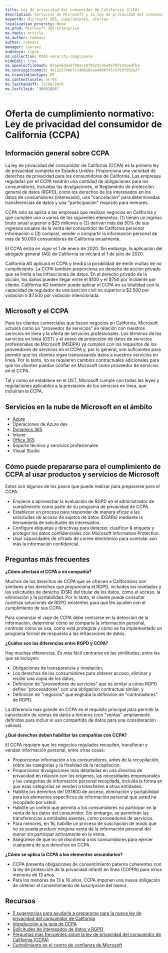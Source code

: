 ```yaml
---
title: Ley de privacidad del consumidor de California (CCPA)
description: Servicios de Microsoft y la ley de privacidad del consumidor de California (CCPA).
keywords: Microsoft 365, cumplimiento, ofertas
localization_priority: None
ms.prod: Microsoft-365-enterprise
ms.topic: article
ms.author: robmazz
author: robmazz
manager: laurawi
audience: itpro
ms.collection: M365-security-compliance
hideEdit: true
ms.openlocfilehash: 87ae15ddadf50ac19f9325cd1e0279f542cedfba
ms.sourcegitcommit: 4612c270867c148818eaa4008f45ca793f5d2a2f
ms.translationtype: MT
ms.contentlocale: es-ES
ms.lasthandoff: 11/08/2019
ms.locfileid: "38691056"
---
```

# <a name="compliance-offering-california-consumer-privacy-act-ccpa"></a>Oferta de cumplimiento normativo: Ley de privacidad del consumidor de California (CCPA)

## <a name="ccpa-overview"></a>Información general sobre CCPA

La ley de privacidad del consumidor de California (CCPA) es la primera ley de privacidad completa en Estados Unidos. Proporciona una variedad de derechos de privacidad para los consumidores de California.  Las empresas reguladas por el CCPA tendrán una cantidad de obligaciones para los consumidores, incluidas las divulgaciones, el Reglamento de protección general de datos (RGPD), como los derechos de los interesados en los datos de consumidores (interesado), una "cancelación" para determinadas transferencias de datos y una "participación" requisito para menores.

CCPA sólo se aplica a las empresas que realizan negocios en California y que cumplen uno o varios de los siguientes elementos: (1) tienen un ingreso bruto anual superior a $25 millones o (2) derivan más del 50% de sus ingresos anuales de la venta del consumidor de California personal información o (3) comprar, vender o compartir la información personal de más de 50.000 consumidores de California anualmente.

El CCPA entra en vigor el 1 de enero de 2020. Sin embargo, la aplicación del abogado general (AG) de California se iniciará el 1 de julio de 2020.

California AG aplicará el CCPA y tendrá la posibilidad de emitir multas de no cumplimiento. La CCPA también proporciona un derecho de acción privado que se limita a las infracciones de datos. En el derecho privado de la acción, los daños pueden llegar entre el $100 y el $750 por incidente por cliente. California AG también puede aplicar el CCPA en su totalidad con la capacidad de regulador de una sanción civil no superior a $2.500 por violación o $7.500 por violación intencionada.

## <a name="microsoft-and-the-ccpa"></a>Microsoft y el CCPA

Para los clientes comerciales que hacen negocios en California, Microsoft actuará como un "proveedor de servicios" en relación con nuestros servicios en línea y la oferta de servicios profesionales.  Los términos de los servicios en línea (OST) y el anexo de protección de datos de servicios profesionales de Microsoft (MSDPA) ya cumplen con los requisitos de los proveedores de servicios en el CCPA y, por lo general, son suficientes para permitir que los clientes sigan transvasando datos a nuestros servicios en línea. Por lo tanto, no se requieren cambios contractuales adicionales para que los clientes puedan confiar en Microsoft como proveedor de servicios en el CCPA.

Tal y como se establece en el OST, Microsoft cumple con todas las leyes y regulaciones aplicables a la prestación de los servicios en línea, que incluirían la CCPA.  

## <a name="microsoft-in-scope-cloud-services"></a>Servicios en la nube de Microsoft en el ámbito

- [Azure](https://aka.ms/AzureCompliance)
- Operaciones de Azure dev
- [Dynamics 365](https://aka.ms/d365-compliance-list)
- Intune
- [Office 365](https://aka.ms/o365-compliance-framework)
- Soporte técnico y servicios profesionales
- Visual Studio

## <a name="how-you-can-prepare-for-your-ccpa-compliance-when-using-microsoft-products-and-services"></a>Cómo puede prepararse para el cumplimiento de CCPA al usar productos y servicios de Microsoft

Estos son algunos de los pasos que puede realizar para prepararse para el CCPA:

- Empiece a aprovechar la evaluación de RGPD en el administrador de cumplimiento como parte de su programa de privacidad de CCPA.
- Establecer un proceso para responder de manera eficaz a las solicitudes de acceso de sujetos de datos (DSARs) mediante la herramienta de solicitudes de interesados.
- Configure etiquetas y directivas para detectar, clasificar & etiqueta y proteger los datos confidenciales con Microsoft Information Protection.
- Usar capacidades de cifrado de correo electrónico para controlar aún más la información confidencial.

## <a name="frequently-asked-questions"></a>Preguntas más frecuentes

**¿Cómo afectará el CCPA a mi compañía?**

Muchos de los derechos de CCPA que se ofrecen a Californians son similares a los derechos que proporciona el RGPD, incluidos los revelados y las solicitudes de derecho (DSR) del titular de los datos, como el acceso, la eliminación y la portabilidad. Por lo tanto, el cliente puede consultar nuestras soluciones de RGPD existentes para que les ayuden con el cumplimiento de sus CCPA.

Para comenzar el viaje de CCPA debe centrarse en la detección de la información, determinar cómo se comparte la información personal, controlar cómo se usa, cómo está protegida y cómo se ha implementado un programa formal de respuesta a las infracciones de datos.

**¿Cuáles son las diferencias entre RGPD y CCPA?**

Hay muchas diferencias. Es más fácil centrarse en las similitudes, entre las que se incluyen:

- Obligaciones de transparencia y revelación,
- Los derechos de los consumidores para obtener acceso, eliminar y recibir una copia de los datos,
- Definición de "proveedores de servicios" que es similar a cómo RGPD define "procesadores" con una obligación contractual similar, y
- Definición de "negocios" que engloba la definición de "controladores" de RGPD.

La diferencia más grande en CCPA es el requisito principal para permitir la cancelación de ventas de datos a terceros (con "ventas" ampliamente definidas para incluir el uso compartido de datos para una consideración valiosa).

**¿Qué derechos deben habilitar las compañías con CCPA?**

El CCPA requiere que los negocios regulados recopilen, transfieran y vendan información personal, entre otras cosas:

- Proporcionar información a los consumidores, antes de la recopilación, sobre las categorías y la finalidad de la recopilación.
- Proporcionar divulgaciones más detalladas en una directiva de privacidad en relación con los orígenes, las necesidades empresariales y las categorías de información personal recopilada, incluida la forma en que esas categorías se venden o transfieren a otras entidades.
- Habilite los derechos del DS1800 de acceso, eliminación y portabilidad para los elementos específicos de información personal que usted ha recopilado por usted.
- Habilite un control que permita a los consumidores no participar en la venta de los datos del consumidor. Sin embargo, se permitirán las transferencias a entidades exentas, como proveedores de servicios.
- Para menores, en 16, habilite un proceso de suscripción de modo que no se pueda producir ninguna venta de la información personal del menor sin participar activamente en la venta.
- Asegúrese de que no se discrimina a los consumidores para ejercer cualquiera de sus derechos en CCPA.

**¿Cómo se aplica la CCPA a los elementos secundarios?**

- CCPA presenta obligaciones de consentimiento paterno coherentes con la ley de protección de la privacidad infantil en línea (COPPA) para niños menores de 13 años.
- Para los menores de 13 a 16 años, CCPA imponen una nueva obligación de obtener el consentimiento de suscripción del menor.

## <a name="resources"></a>Recursos

- [5 sugerencias para ayudarle a prepararse para la nueva ley de privacidad del consumidor de California](https://aka.ms/M365ComplianceBlog_RSA)
- [Introducción a la guía de CCPA](https://info.microsoft.com/ww-landing-Five-tips-to-help-you-prepare-for-the-California-Consumer-Privacy-Act.html)
- [Solicitudes de interesados de datos y RGPD](gdpr-data-subject-requests.md)
- [Preguntas más frecuentes sobre la ley de privacidad del consumidor de California (CCPA)](ccpa-faq.md)
- [Cumplimiento en el centro de confianza de Microsoft](https://www.microsoft.com/trust-center/compliance/compliance-overview)
